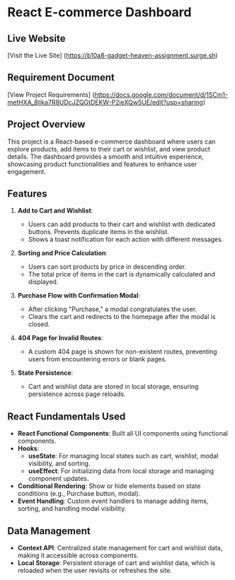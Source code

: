 # React E-commerce Dashboard

## Live Website
[Visit the Live Site]
(https://b10a8-gadget-heaven-assignment.surge.sh)

## Requirement Document
[View Project Requirements]
(https://docs.google.com/document/d/1SCm1-metHXA_8Iika7R8UDcJZQGtDEKW-P2ieXQw5UE/edit?usp=sharing)

## Project Overview
This project is a React-based e-commerce dashboard where users can explore products, add items to their cart or wishlist, and view product details. The dashboard provides a smooth and intuitive experience, showcasing product functionalities and features to enhance user engagement.

## Features
1. **Add to Cart and Wishlist**:
   - Users can add products to their cart and wishlist with dedicated buttons. Prevents duplicate items in the wishlist.
   - Shows a toast notification for each action with different messages.

2. **Sorting and Price Calculation**:
   - Users can sort products by price in descending order.
   - The total price of items in the cart is dynamically calculated and displayed.

3. **Purchase Flow with Confirmation Modal**:
   - After clicking "Purchase," a modal congratulates the user.
   - Clears the cart and redirects to the homepage after the modal is closed.

4. **404 Page for Invalid Routes**:
   - A custom 404 page is shown for non-existent routes, preventing users from encountering errors or blank pages.

5. **State Persistence**:
   - Cart and wishlist data are stored in local storage, ensuring persistence across page reloads.

## React Fundamentals Used
- **React Functional Components**: Built all UI components using functional components.
- **Hooks**:
  - **useState**: For managing local states such as cart, wishlist, modal visibility, and sorting.
  - **useEffect**: For initializing data from local storage and managing component updates.
- **Conditional Rendering**: Show or hide elements based on state conditions (e.g., Purchase button, modal).
- **Event Handling**: Custom event handlers to manage adding items, sorting, and handling modal visibility.

## Data Management
- **Context API**: Centralized state management for cart and wishlist data, making it accessible across components.
- **Local Storage**: Persistent storage of cart and wishlist data, which is reloaded when the user revisits or refreshes the site.

